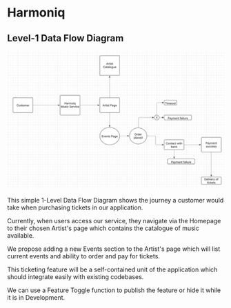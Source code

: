 # Harmoniq

## Level-1 Data Flow Diagram

![data-flow-diagram](./assets/data-flow-diagram.jpeg)

This simple 1-Level Data Flow Diagram shows the journey a customer would take when purchasing tickets in our application.

Currently, when users access our service, they navigate via the Homepage to their chosen Artist's page which contains the catalogue of music available.

We propose adding a new Events section to the Artist's page which will list current events and ability to order and pay for tickets. 

This ticketing feature will be a self-contained unit of the application which should integrate easily with existing codebases. 

We can use a Feature Toggle function to publish the feature or hide it while it is in Development.